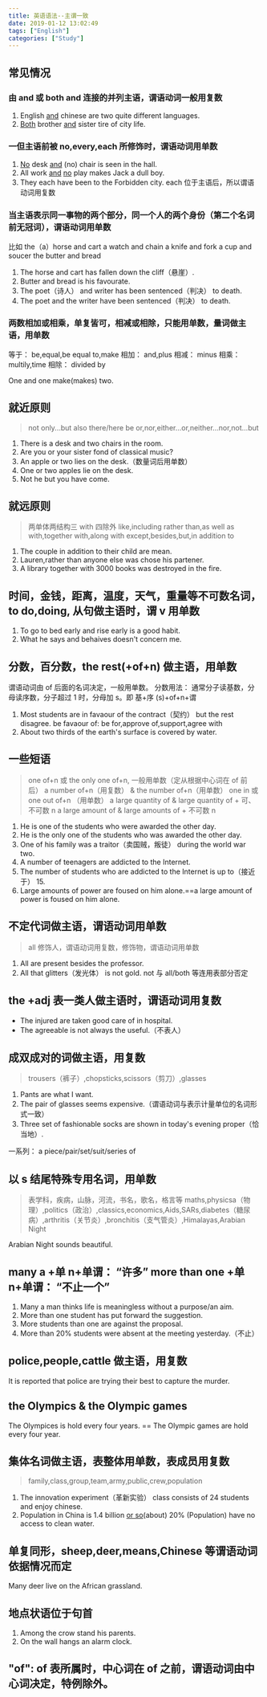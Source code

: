 ```yaml
---
title: 英语语法--主谓一致
date: 2019-01-12 13:02:49
tags: ["English"]
categories: ["Study"]
---
```


## 常见情况
### 由 and 或 both and 连接的并列主语，谓语动词一般用复数
1. English <u>and</u> chinese are two quite different languages.
2. <u>Both</u> brother <u>and</u> sister tire of city life.

### 一但主语前被 no,every,each 所修饰时，谓语动词用单数
1. <u>No</u> desk <u>and</u> (no) chair is seen in the hall.
2. All work <u>and</u> <u>no</u> play makes Jack a dull boy.
3. They each have been to the Forbidden city.
each 位于主语后，所以谓语动词用复数

### 当主语表示同一事物的两个部分，同一个人的两个身份（第二个名词前无冠词），谓语动词用单数
比如 the（a）horse and cart    a watch and chain    a knife and fork    a cup and soucer    the butter and bread
1. The horse and cart has fallen down the cliff（悬崖）.
2. Butter and bread is his favourate.
3. The poet（诗人） and writer has been sentenced（判决） to death.
4. The poet and the writer have been sentenced（判决） to death.

### 两数相加或相乘，单复皆可，相减或相除，只能用单数，量词做主语，用单数
等于： be,equal,be equal to,make
相加： and,plus
相减： minus
相乘： multily,time
相除： divided by

One and one make(makes) two.

## 就近原则
> not only...but also
there/here be
or,nor,either...or,neither...nor,not...but

1. There is a desk and two chairs in the room.
2. Are you or your sister fond of classical music?
3. An apple or two lies on the desk.（数量词后用单数）
4. One or two apples lie on the desk.
5. Not he but you have come.

## 就远原则
> 两单体两结构三 with 四除外
like,including
rather than,as well as
with,together with,along with
except,besides,but,in addition to

1. The couple in addition to their child are mean.
2. Lauren,rather than anyone else was chose his partener.
3. A library together with 3000 books was destroyed in the fire.

##  时间，金钱，距离，温度，天气，重量等不可数名词，to do,doing, 从句做主语时，谓 v 用单数
1. To go to bed early and rise early is a good habit.
2. What he says and behaives doesn't concern me.

## 分数，百分数，the rest(+of+n) 做主语，用单数
谓语动词由 of 后面的名词决定，一般用单数。
分数用法： 通常分子读基数，分母读序数，分子超过 1 时，分母加 s。即 基+序 (s)+of+n+谓
1. Most students are in favaour of the contract（契约） but the rest disagree.
be favaour of: be for,approve of,support,agree with
2. About two thirds of the earth's surface is covered by water.

## 一些短语
> one of+n 或 the only one of+n, 一般用单数（定从根据中心词在 of 前后）
a number of+n（用复数） & the number of+n（用单数）
one in 或 one out of+n （用单数）
a large quantity of & large quantity of + 可、不可数 n
a large amount of & large amounts of + 不可数 n

1. He is one of the students who were awarded the other day. 
2. He is the only one of the students who was awarded the other day.
3. One of his family was a traitor（卖国贼，叛徒） during the world war two.
4. A number of teenagers are addicted to the Internet.
5. The number of students who are addicted to the Internet is up to（接近于） 15.
6. Large amounts of power are foused on him alone.==a large amount of power is foused on him alone.

## 不定代词做主语，谓语动词用单数
> all 修饰人，谓语动词用复数，修饰物，谓语动词用单数

1. All are present besides the professor.
2. All that glitters（发光体） is not gold.
not 与 all/both 等连用表部分否定

## the +adj 表一类人做主语时，谓语动词用复数
* The injured are taken good care of in hospital.
* The agreeable is not always the useful.（不表人）

## 成双成对的词做主语，用复数
> trousers（裤子）,chopsticks,scissors（剪刀）,glasses

1. Pants are what I want.
2. The pair of glasses seems expensive.（谓语动词与表示计量单位的名词形式一致）
3. Three set of fashionable socks are shown in today's evening proper（恰当地）.

一系列： a piece/pair/set/suit/series of

## 以 s 结尾特殊专用名词，用单数
> 表学科，疾病，山脉，河流，书名，歌名，格言等
maths,physicsa（物理）,politics（政治）,classics,economics,Aids,SARs,diabetes（糖尿病）,arthritis（关节炎）,bronchitis（支气管炎）,Himalayas,Arabian Night

Arabian Night sounds beautiful.

## many a +单 n+单谓： “许多”   more than one +单 n+单谓： “不止一个”
1. Many a man thinks life is meaningless without a purpose/an aim.
2. More than one student has put forward the suggestion.
3. More students than one are against the proposal.
4. More than 20% students were absent at the meeting yesterday.（不止）

## police,people,cattle 做主语，用复数
It is reported that police are trying their best to capture the murder.

## the Olympics & the Olympic games
The Olympices is hold every four years. == The Olympic games are hold every four year.

## 集体名词做主语，表整体用单数，表成员用复数
> family,class,group,team,army,public,crew,population

1. The innovation experiment（革新实验） class consists of 24 students and enjoy chinese.
2. Population in China is 1.4 billion <u>or so</u>(about) 20% (Population) have no access to clean water.

## 单复同形，sheep,deer,means,Chinese 等谓语动词依据情况而定
Many deer live on the African grassland.

## 地点状语位于句首
1. Among the crow stand his parents.
2. On the wall hangs an alarm clock.

## "of": of 表所属时，中心词在 of 之前，谓语动词由中心词决定，特例除外。

